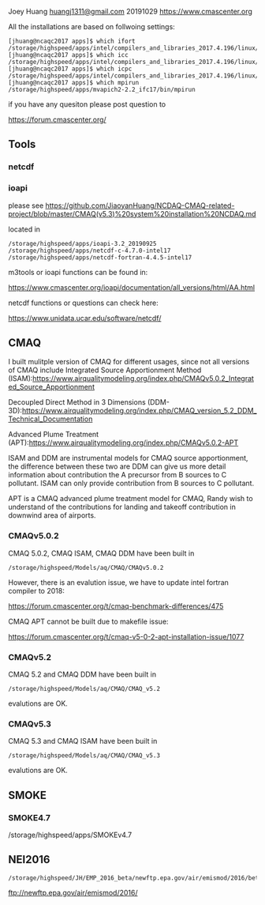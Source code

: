 Joey Huang huangj1311@gmail.com 20191029
https://www.cmascenter.org

All the installations are based on follwoing settings:

```
[jhuang@ncaqc2017 apps]$ which ifort
/storage/highspeed/apps/intel/compilers_and_libraries_2017.4.196/linux/bin/intel64/ifort
[jhuang@ncaqc2017 apps]$ which icc
/storage/highspeed/apps/intel/compilers_and_libraries_2017.4.196/linux/bin/intel64/icc
[jhuang@ncaqc2017 apps]$ which icpc
/storage/highspeed/apps/intel/compilers_and_libraries_2017.4.196/linux/bin/intel64/icpc
[jhuang@ncaqc2017 apps]$ which mpirun
/storage/highspeed/apps/mvapich2-2.2_ifc17/bin/mpirun
```

if you have any quesiton please post question to 

https://forum.cmascenter.org/

## Tools

### netcdf
### ioapi
please see https://github.com/JiaoyanHuang/NCDAQ-CMAQ-related-project/blob/master/CMAQ(v5.3)%20system%20installation%20NCDAQ.md

located in 
```
/storage/highspeed/apps/ioapi-3.2_20190925
/storage/highspeed/apps/netcdf-c-4.7.0-intel17
/storage/highspeed/apps/netcdf-fortran-4.4.5-intel17
```
m3tools or ioapi functions can be found in:

https://www.cmascenter.org/ioapi/documentation/all_versions/html/AA.html

netcdf functions or questions can check here:

https://www.unidata.ucar.edu/software/netcdf/

## CMAQ
I built mulitple version of CMAQ for different usages, since not all versions of CMAQ include 
Integrated Source Apportionment Method (ISAM):https://www.airqualitymodeling.org/index.php/CMAQv5.0.2_Integrated_Source_Apportionment

Decoupled Direct Method in 3 Dimensions (DDM-3D):https://www.airqualitymodeling.org/index.php/CMAQ_version_5.2_DDM_Technical_Documentation

Advanced Plume Treatment (APT):https://www.airqualitymodeling.org/index.php/CMAQv5.0.2-APT

ISAM and DDM are instrumental models for CMAQ source apportionment, the difference between these two are DDM can give us more detail information
about contribution the A precursor from B sources to C pollutant. ISAM can only provide contribution from B sources to C pollutant.

APT is a CMAQ advanced plume treatment model for CMAQ, Randy wish to understand of the contributions for landing and takeoff contribution in downwind area of airports.

### CMAQv5.0.2
CMAQ 5.0.2, CMAQ ISAM, CMAQ DDM have been built in 
```
/storage/highspeed/Models/aq/CMAQ/CMAQv5.0.2
```
However, there is an evalution issue, we have to update intel fortran compiler to 2018:

https://forum.cmascenter.org/t/cmaq-benchmark-differences/475

CMAQ APT cannot be built due to makefile issue:

https://forum.cmascenter.org/t/cmaq-v5-0-2-apt-installation-issue/1077

### CMAQv5.2
CMAQ 5.2 and CMAQ DDM have been built in

```
/storage/highspeed/Models/aq/CMAQ/CMAQ_v5.2
```
evalutions are OK.

### CMAQv5.3

CMAQ 5.3 and CMAQ ISAM have been built in
```
/storage/highspeed/Models/aq/CMAQ/CMAQ_v5.3
```
evalutions are OK.

## SMOKE

### SMOKE4.7
/storage/highspeed/apps/SMOKEv4.7


## NEI2016
```
/storage/highspeed/JH/EMP_2016_beta/newftp.epa.gov/air/emismod/2016/beta
```
ftp://newftp.epa.gov/air/emismod/2016/


